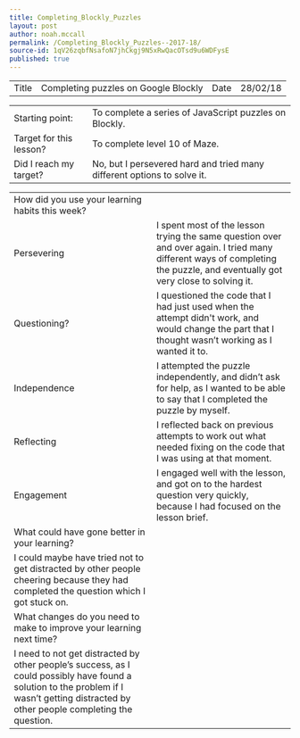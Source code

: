 ```yaml
---
title: Completing_Blockly_Puzzles
layout: post
author: noah.mccall
permalink: /Completing_Blockly_Puzzles--2017-18/
source-id: 1qV26zqbfNsafoN7jhCkgj9N5xRwQacOTsd9u6WDFysE
published: true
---
```

<table>
  <tr>
    <td>Title</td>
    <td>Completing puzzles on Google Blockly</td>
    <td>Date</td>
    <td>28/02/18</td>
  </tr>
</table>


<table>
  <tr>
    <td>Starting point:</td>
    <td>To complete a series of JavaScript puzzles on Blockly.</td>
  </tr>
  <tr>
    <td>Target for this lesson?</td>
    <td>To complete level 10 of Maze.</td>
  </tr>
  <tr>
    <td>Did I reach my target? </td>
    <td>No, but I persevered hard and tried many different options to solve it.</td>
  </tr>
</table>


<table>
  <tr>
    <td>How did you use your learning habits this week?</td>
    <td></td>
  </tr>
  <tr>
    <td>Persevering</td>
    <td>I spent most of the lesson trying the same question over and over again. I tried many different ways of completing the puzzle, and eventually got very close to solving it.</td>
  </tr>
  <tr>
    <td>Questioning?</td>
    <td>I questioned the code that I had just used when the attempt didn't work, and would change the part that I thought wasn’t working as I wanted it to.</td>
  </tr>
  <tr>
    <td>Independence</td>
    <td>I attempted the puzzle independently, and didn’t ask for help, as I wanted to be able to say that I completed the puzzle by myself.</td>
  </tr>
  <tr>
    <td>Reflecting</td>
    <td>I reflected back on previous attempts to work out what needed fixing on the code that I was using at that moment.</td>
  </tr>
  <tr>
    <td>Engagement</td>
    <td>I engaged well with the lesson, and got on to the hardest question very quickly, because I had focused on the lesson brief.</td>
  </tr>
  <tr>
    <td>What could have gone better in your learning?</td>
    <td></td>
  </tr>
  <tr>
    <td>I could maybe have tried not to get distracted by other people cheering because they had completed the question which I got stuck on.</td>
    <td></td>
  </tr>
  <tr>
    <td>What changes do you need to make to improve your learning next time?</td>
    <td></td>
  </tr>
  <tr>
    <td>I need to not get distracted by other people’s success, as I could possibly have found a solution to the problem if I wasn’t getting distracted by other people completing the question.</td>
    <td></td>
  </tr>
</table>


